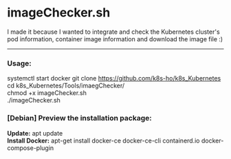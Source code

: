# imageChecker.sh
  
I made it because I wanted to integrate and check the Kubernetes cluster's pod information, container image information and download the image file :)

---

### Usage: 
systemctl start docker
git clone https://github.com/k8s-ho/k8s_Kubernetes  
cd k8s_Kubernetes/Tools/imaegChecker/   
chmod +x imageChecker.sh  
./imageChecker.sh 

### [Debian] Preview the installation package:   
__Update:__ apt update  
__Install Docker:__ apt-get install docker-ce docker-ce-cli containerd.io docker-compose-plugin 
